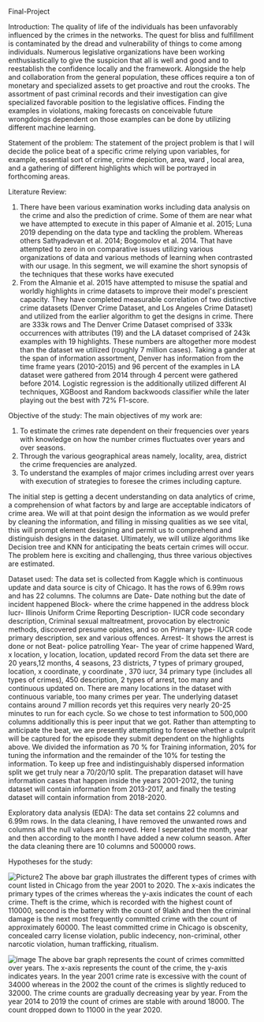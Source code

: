 Final-Project

Introduction:
The quality of life of the individuals has been unfavorably influenced by the crimes in the networks. The quest for bliss and fulfillment is contaminated by the dread and vulnerability of things to come among individuals. Numerous legislative organizations have been working enthusiastically to give the suspicion that all is well and good and to reestablish the confidence locally and the framework. Alongside the help and collaboration from the general population, these offices require a ton of monetary and specialized assets to get proactive and rout the crooks. The assortment of past criminal records and their investigation can give specialized favorable position to the legislative offices. Finding the examples in violations, making forecasts on conceivable future wrongdoings dependent on those examples can be done by utilizing different machine learning.

Statement of the problem:
The statement of the project problem is that I will decide the police beat of a specific crime relying upon variables, for example, essential sort of crime, crime depiction, area, ward , local area, and a gathering of different highlights which will be portrayed in forthcoming areas.

Literature Review:
1.	There have been various examination works including data analysis on the crime and also the prediction of crime. Some of them are near what we have attempted to execute in this paper of Almanie et al. 2015; Luna 2019 depending on the data type and tackling the problem. Whereas others Sathyadevan et al. 2014; Bogomolov et al. 2014. That have attempted to zero in on comparative issues utilizing various organizations of data and various methods of learning when contrasted with our usage. In this segment, we will examine the short synopsis of the techniques that these works have executed
2.	From the Almanie et al. 2015 have attempted to misuse the spatial and worldly highlights in crime datasets to improve their model&#39;s prescient capacity. They have completed measurable correlation of two distinctive crime datasets (Denver Crime Dataset, and Los Angeles Crime Dataset) and utilized from the earlier algorithm to get the designs in crime. There are 333k rows and The Denver Crime Dataset comprised of 333k occurrences with attributes (19) and the LA dataset comprised of 243k examples with 19 highlights. These numbers are altogether more modest than the dataset we utilized (roughly 7 million cases). Taking a gander at the span of information assortment, Denver has information from the time frame years (2010-2015) and 96 percent of the examples in LA dataset were gathered from 2014 through 4 percent were gathered before 2014. Logistic regression is the additionally utilized different AI techniques, XGBoost and Random backwoods classifier while the later playing out the best with 72% F1-score.

Objective of the study: 
The main objectives of my work are:
1.	To estimate the crimes rate dependent on their frequencies over years with knowledge on how the number crimes fluctuates over years and over seasons.
2.	Through the various geographical areas namely, locality, area, district the crime frequencies are analyzed.
3.	To understand the examples of major crimes including arrest over years with execution of strategies to foresee the crimes including capture.

The initial step is getting a decent understanding on data analytics of crime, a comprehension of what factors by and large are acceptable indicators of crime area. We will at that point design the information as we would prefer by cleaning the information, and filling in missing qualities as we see vital, this will prompt element designing and permit us to comprehend and distinguish designs in the dataset. Ultimately, we will utilize algorithms like Decision tree and KNN for anticipating the beats certain crimes will occur. The problem here is exciting and challenging, thus three various objectives are estimated. 

Dataset used: 
The data set is collected from Kaggle which is continuous update and data source is city of Chicago. It has the rows of 6.99m rows and has 22 columns. The columns are 
Date- Date nothing but the date of incident happened
Block- where the crime happened in the address block
Iucr- Illinois Uniform Crime Reporting
Description- IUCR code secondary description, Criminal sexual maltreatment, provocation by electronic methods, discovered presume opiates, and so on
Primary type- IUCR code primary description, sex and various offences.
Arrest- It shows the arrest is done or not
Beat- police patrolling 
Year- The year of crime happened
Ward, x location, y location, location, updated record
From the data set there are 20 years,12 months, 4 seasons, 23 districts, 7 types of primary grouped, location, x coordinate, y coordinate , 370 iucr, 34 primary type (includes all types of crimes), 450 description, 2 types of arrest, too many and continuous updated on.
There are many locations in the dataset with continuous variable, too many crimes per year.
The underlying dataset contains around 7 million records yet this requires very nearly 20-25 minutes to run for each cycle. So we chose to test information to 500,000 columns additionally this is peer input that we got. Rather than attempting to anticipate the beat, we are presently attempting to foresee whether a culprit will be captured for the episode they submit dependent on the highlights above. 
We divided the information as 70 % for Training information, 20% for tuning the information and the remainder of the 10% for testing the information. To keep up free and indistinguishably dispersed information split we get truly near a 70/20/10 split. The preparation dataset will have information cases that happen inside the years 2001-2012, the tuning dataset will contain information from 2013-2017, and finally the testing dataset will contain information from 2018-2020.

Exploratory data analysis (EDA):
The data set contains 22 columns and 6.99m rows. In the data cleaning, I have removed the unwanted rows and columns all the null values are removed. Here I seperated the month, year and then according to the month I have added a new column season. After the data cleaning there are 10 columns and 500000 rows. 

Hypotheses for the study:

![Picture2](https://user-images.githubusercontent.com/77995394/116159677-482b7b80-a6b6-11eb-8d60-099735e792f7.png)
The above bar graph illustrates the different types of crimes with count listed in Chicago from the year 2001 to 2020. The x-axis indicates the primary types of the crimes whereas the y-axis indicates the count of each crime. Theft is the crime, which is recorded with the highest count of 110000, second is the battery with the count of 9lakh and then the criminal damage is the next most frequently committed crime with the count of approximately 60000. The least committed crime in Chicago is obscenity, concealed carry license violation, public indecency, non-criminal, other narcotic violation, human trafficking, ritualism.

![image](https://user-images.githubusercontent.com/77995394/116159787-79a44700-a6b6-11eb-8950-a5406d05b6e4.png)
The above bar graph represents the count of crimes committed over years. The x-axis represents the count of the crime, the y-axis indicates years. In the year 2001 crime rate is excessive with the count of 34000 whereas in the 2002 the count of the crimes is slightly reduced to 32000. The crime counts are gradually decreasing year by year. From the year 2014 to 2019 the count of crimes are stable with around 18000. The count dropped down to 11000 in the year 2020.





